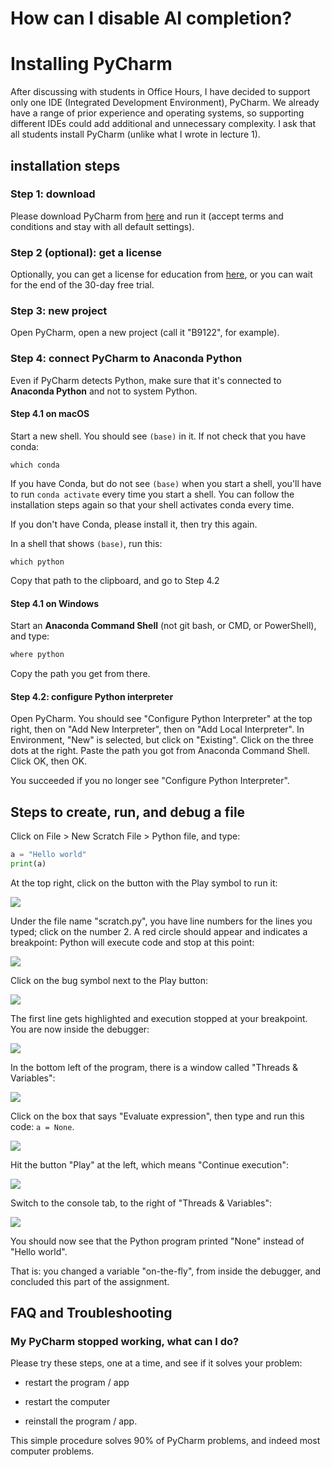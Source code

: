 # How can I disable AI completion?



# Installing PyCharm

After discussing with students in Office Hours, I have decided to support only one IDE (Integrated Development Environment), PyCharm. We already have a range of prior experience and operating systems, so supporting different IDEs could add additional and unnecessary complexity. I ask that all students install PyCharm (unlike what I wrote in lecture 1).

## installation steps

### Step 1: download

Please download PyCharm from [here](https://www.jetbrains.com/pycharm/download/) and run it (accept terms and conditions and stay with all default settings).

### Step 2 (optional): get a license

Optionally, you can get a license for education from [here](https://www.jetbrains.com/community/education/#students/), or you can wait for the end of the 30-day free trial.

### Step 3: new project

Open PyCharm, open a new project (call it "B9122", for example).

### Step 4: connect PyCharm to Anaconda Python

Even if PyCharm detects Python, make sure that it's connected to **Anaconda Python** and not to system Python.

#### Step 4.1 on macOS

Start a new shell. You should see `(base)` in it. If not check that you have conda:

```
which conda
```

If you have Conda, but do not see `(base)` when you start a shell, you'll have to run `conda activate` every time you start a shell. You can follow the installation steps again so that your shell activates conda every time.

If you don't have Conda, please install it, then try this again.

In a shell that shows `(base)`, run this:

```
which python
```

Copy that path to the clipboard, and go to Step 4.2

#### Step 4.1 on Windows

Start an **Anaconda Command Shell** (not git bash, or CMD, or PowerShell), and type:

``` python
where python
```

Copy the path you get from there.

#### Step 4.2: configure Python interpreter

Open PyCharm. You should see "Configure Python Interpreter" at the top right, then on "Add New Interpreter", then on "Add Local Interpreter". In Environment, "New" is selected, but click on "Existing". Click on the three dots at the right. Paste the path you got from Anaconda Command Shell. Click OK, then OK.

You succeeded if you no longer see "Configure Python Interpreter".

## Steps to create, run, and debug a file

Click on File > New Scratch File > Python file, and type:

``` python
a = "Hello world"
print(a)
```

At the top right, click on the button with the Play symbol to run it:

<img src="images/play_button.png" />

Under the file name "scratch.py", you have line numbers for the lines you typed; click on the number 2. A red circle should appear and indicates a breakpoint: Python will execute code and stop at this point:

<img src="images/debug_button.png" />

Click on the bug symbol next to the Play button:

<img src="images/play_button.png" />

The first line gets highlighted and execution stopped at your breakpoint. You are now inside the debugger:

<img src="images/debugger.png" />

In the bottom left of the program, there is a window called "Threads & Variables":

<img src="images/variables.png" />

Click on the box that says "Evaluate expression", then type and run this code: `a = None`.

<img src="images/inside_debugger.png" />

Hit the button "Play" at the left, which means "Continue execution":

<img src="images/continue.png" />

Switch to the console tab, to the right of "Threads & Variables":

<img src="images/debugging_result.png" />

You should now see that the Python program printed "None" instead of "Hello world".

That is: you changed a variable "on-the-fly", from inside the debugger, and concluded this part of the assignment.

## FAQ and Troubleshooting

### My PyCharm stopped working, what can I do?

Please try these steps, one at a time, and see if it solves your problem:

- restart the program / app

- restart the computer

- reinstall the program / app.

This simple procedure solves 90% of PyCharm problems, and indeed most computer problems.
